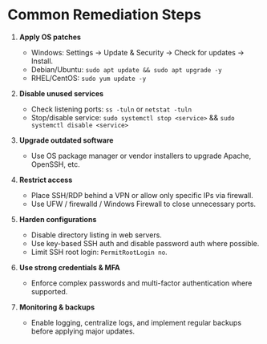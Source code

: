 # Common Remediation Steps


1. **Apply OS patches**
   - Windows: Settings → Update & Security → Check for updates → Install.
   - Debian/Ubuntu: `sudo apt update && sudo apt upgrade -y`
   - RHEL/CentOS: `sudo yum update -y`

2. **Disable unused services**
   - Check listening ports: `ss -tuln` or `netstat -tuln`
   - Stop/disable service: `sudo systemctl stop <service>` && `sudo systemctl disable <service>`

3. **Upgrade outdated software**
   - Use OS package manager or vendor installers to upgrade Apache, OpenSSH, etc.

4. **Restrict access**
   - Place SSH/RDP behind a VPN or allow only specific IPs via firewall.
   - Use UFW / firewalld / Windows Firewall to close unnecessary ports.

5. **Harden configurations**
   - Disable directory listing in web servers.
   - Use key-based SSH auth and disable password auth where possible.
   - Limit SSH root login: `PermitRootLogin no`.

6. **Use strong credentials & MFA**
   - Enforce complex passwords and multi-factor authentication where supported.

7. **Monitoring & backups**
   - Enable logging, centralize logs, and implement regular backups before applying major updates.
